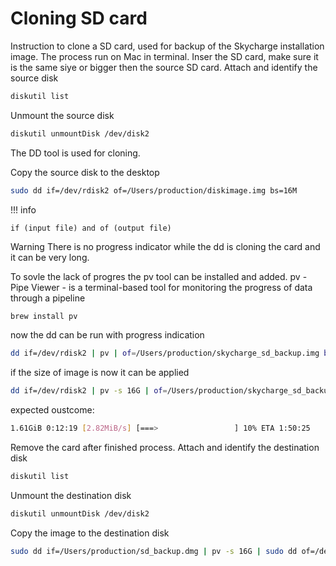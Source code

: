 # Cloning SD card

Instruction to clone a SD card, used for backup of the Skycharge installation image.
The process run on Mac in terminal.
Inser the SD card, make sure it is the same siye or bigger then the source SD card.
Attach and identify the source disk
```bash
diskutil list
```

Unmount the source disk
```bash
diskutil unmountDisk /dev/disk2
```

The DD tool is used for cloning. 

Copy the source disk to the desktop
```bash
sudo dd if=/dev/rdisk2 of=/Users/production/diskimage.img bs=16M
```

!!! info

    if (input file) and of (output file)

Warning
There is no progress indicator while the dd is cloning the card and it can be very long.

To sovle the lack of progres the pv tool can be installed and added.
pv - Pipe Viewer - is a terminal-based tool for monitoring the progress of data through a pipeline
```bash
brew install pv
```
now the dd can be run with progress indication
```bash
dd if=/dev/rdisk2 | pv | of=/Users/production/skycharge_sd_backup.img bs=16M
```
if the size of image is now it can be applied
```bash
dd if=/dev/rdisk2 | pv -s 16G | of=/Users/production/skycharge_sd_backup.img bs=16M
```
expected oustcome:
```bash
1.61GiB 0:12:19 [2.82MiB/s] [===>                 ] 10% ETA 1:50:25
```

Remove the card after finished process. Attach and identify the destination disk
```bash
diskutil list
```
Unmount the destination disk
```bash
diskutil unmountDisk /dev/disk2
```
Copy the image to the destination disk
```bash
sudo dd if=/Users/production/sd_backup.dmg | pv -s 16G | sudo dd of=/dev/disk2
```
